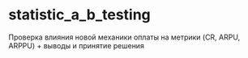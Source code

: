 # statistic_a_b_testing
Проверка влияния новой механики оплаты на метрики (CR, ARPU, ARPPU) + выводы и принятие решения
